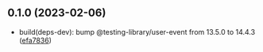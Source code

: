 ## 0.1.0 (2023-02-06)

* build(deps-dev): bump @testing-library/user-event from 13.5.0 to 14.4.3 ([efa7836](https://github.com/Demiddel/ui/commit/efa7836))



